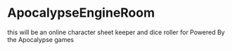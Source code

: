 # ApocalypseEngineRoom

this will be an online character sheet keeper and dice roller for Powered By the Apocalypse games
